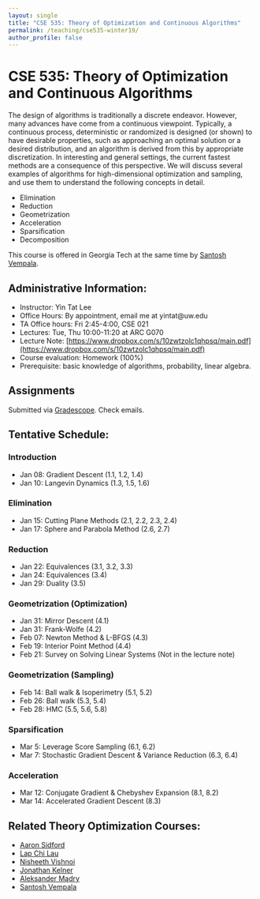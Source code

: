 ```yaml
---
layout: single
title: "CSE 535: Theory of Optimization and Continuous Algorithms"
permalink: /teaching/cse535-winter19/
author_profile: false
---
```


# CSE 535: Theory of Optimization and Continuous Algorithms

The design of algorithms is traditionally a discrete endeavor. However, many advances have come from a continuous viewpoint. Typically, a continuous process, deterministic or randomized is designed (or shown) to have desirable properties, such as approaching an optimal solution or a desired distribution, and an algorithm is derived from this by appropriate discretization. In interesting and general settings, the current fastest methods are a consequence of this perspective. We will discuss several examples of algorithms for high-dimensional optimization and sampling, and use them to understand the following concepts in detail.
+ Elimination
+ Reduction
+ Geometrization
+ Acceleration
+ Sparsification
+ Decomposition

This course is offered in Georgia Tech at the same time by [Santosh Vempala](https://santoshv.github.io/contalgos.html).


## Administrative Information:
+ Instructor: Yin Tat Lee
+ Office Hours: By appointment, email me at yintat@<span style="display: none;">ignoreme-</span>uw.edu
+ TA Office hours: Fri 2:45-4:00, CSE 021
+ Lectures: Tue, Thu 10:00-11:20 at ARC G070
+ Lecture Note: [https://www.dropbox.com/s/10zwtzolc1qhpsq/main.pdf](https://www.dropbox.com/s/10zwtzolc1qhpsq/main.pdf)
+ Course evaluation: Homework (100%)
+ Prerequisite: basic knowledge of algorithms, probability, linear algebra.

## Assignments

Submitted via [Gradescope](https://www.gradescope.com/courses/35189). Check emails.

## Tentative Schedule:

### Introduction
+ Jan 08: Gradient Descent (1.1, 1.2, 1.4)
+ Jan 10: Langevin Dynamics (1.3, 1.5, 1.6)

### Elimination
+ Jan 15: Cutting Plane Methods (2.1, 2.2, 2.3, 2.4)
+ Jan 17: Sphere and Parabola Method (2.6, 2.7)

### Reduction
+ Jan 22: Equivalences (3.1, 3.2, 3.3)
+ Jan 24: Equivalences (3.4)
+ Jan 29: Duality (3.5)

### Geometrization (Optimization)
+ Jan 31: Mirror Descent (4.1)
+ Jan 31: Frank-Wolfe (4.2)
+ Feb 07: Newton Method & L-BFGS (4.3)
+ Feb 19: Interior Point Method (4.4)
+ Feb 21: Survey on Solving Linear Systems (Not in the lecture note)

### Geometrization (Sampling)
+ Feb 14: Ball walk & Isoperimetry (5.1, 5.2)
+ Feb 26: Ball walk (5.3, 5.4)
+ Feb 28: HMC (5.5, 5.6, 5.8)

### Sparsification
+ Mar 5: Leverage Score Sampling (6.1, 6.2)
+ Mar 7: Stochastic Gradient Descent & Variance Reduction (6.3, 6.4)

### Acceleration
+ Mar 12: Conjugate Gradient & Chebyshev Expansion (8.1, 8.2)
+ Mar 14: Accelerated Gradient Descent (8.3)

## Related Theory Optimization Courses:
+ [Aaron Sidford](http://www.aaronsidford.com/sp17_opt_theory.html)
+ [Lap Chi Lau](https://cs.uwaterloo.ca/~lapchi/cs798/index.html)
+ [Nisheeth Vishnoi](https://nisheethvishnoi.wordpress.com/convex-optimization/)
+ [Jonathan Kelner](http://stellar.mit.edu/S/course/18/sp14/18.409/index.html)
+ [Aleksander Mądry](http://courses.csail.mit.edu/6.S978/)
+ [Santosh Vempala](https://algorithms2017.wordpress.com/lectures/)
